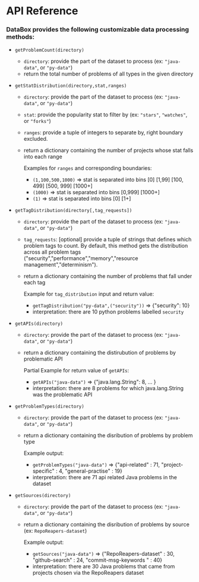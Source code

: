 # API Reference

### DataBox provides the following customizable data processing methods:

* `getProblemCount(directory)`
    -  `directory`: provide the part of the dataset to process (ex: `"java-data"`, or `"py-data"`)
    - return the total number of problems of all types in the given directory
    
* `getStatDistribution(directory,stat,ranges)`
    - `directory`: provide the part of the dataset to process (ex: `"java-data"`, or `"py-data"`)
    - `stat`: provide the popularity stat to filter by (ex: `"stars"`, `"watches"`, or `"forks"`)
    - `ranges`: provide a tuple of integers to separate by, right boundary excluded. 
    - return a dictionary containing the number of projects whose stat falls into each range

      Examples for ``ranges`` and corresponding boundaries:

        - `(1,100,500,1000)` => stat is separated into bins [0] [1,99] [100, 499] [500, 999] [1000+]
        - `(1000)` => stat is separated into bins [0,999] [1000+]
        - `(1)` => stat is separated into bins [0] [1+]
        
* `getTagDistribution(directory[,tag_requests])`
    - `directory`: provide the part of the dataset to process (ex: `"java-data"`, or `"py-data"`)
    - `tag_requests`: [optional] provide a tuple of strings that defines which problem tags to count. By default, this method gets the distribution across all problem tags ("security","performance","memory","resource management","determinism").
    - return a dictionary containing the number of problems that fall under each tag
    
       Example for `tag_distribution` input and return value:
       
         - `getTagDistribution("py-data",("security"))` => {"security": 10}
         - interpretation: there are 10 python problems labelled `security`

* `getAPIs(directory)`
    - `directory`: provide the part of the dataset to process (ex: `"java-data"`, or `"py-data"`)
    - return a dictionary containing the distirubution of problems by problematic API 
    
        Partial Example for return value of `getAPIs`:
        
         - `getAPIs("java-data")` => {"java.lang.String": 8, ... }
         - interpretation: there are 8 problems for which java.lang.String was the problematic API
          
* `getProblemTypes(directory)`
    - `directory`: provide the part of the dataset to process (ex: `"java-data"`, or `"py-data"`)
    - return a dictionary containing the disribution of problems by problem type
    
        Example output:
        
         - `getProblemTypes("java-data")` => {"api-related" : 71, "project-specific" : 4, "general-practise" : 19}
         - interpretation: there are 71 api related Java problems in the dataset
         
* `getSources(directory)`
    - `directory`: provide the part of the dataset to process (ex: `"java-data"`, or `"py-data"`)
    - return a dictionary containing the disribution of problems by source (ex: `RepoReapers-dataset`)
    
        Example output:
        
         - `getSources("java-data")` => {"RepoReapers-dataset" : 30, "github-search" : 24, "commit-msg-keywords " : 40}
         - interpretation: there are 30 Java problems that came from projects chosen via the RepoReapers dataset

